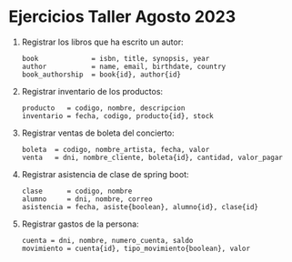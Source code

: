 # Ejercicios Taller Agosto 2023

1. Registrar los libros que ha escrito un autor:

       book             = isbn, title, synopsis, year
       author           = name, email, birthdate, country
       book_authorship  = book{id}, author{id}

2. Registrar inventario de los productos:

       producto   = codigo, nombre, descripcion
       inventario = fecha, codigo, producto{id}, stock

3. Registrar ventas de boleta del concierto:

       boleta  = codigo, nombre_artista, fecha, valor
       venta   = dni, nombre_cliente, boleta{id}, cantidad, valor_pagar

4. Registrar asistencia de clase de spring boot:

       clase      = codigo, nombre
       alumno     = dni, nombre, correo
       asistencia = fecha, asiste{boolean}, alumno{id}, clase{id}

5. Registrar gastos de la persona:

       cuenta = dni, nombre, numero_cuenta, saldo
       movimiento = cuenta{id}, tipo_movimiento{boolean}, valor
